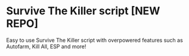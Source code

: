 # Survive The Killer script [NEW REPO]
Easy to use Survive The Killer script with overpowered features such as Autofarm, Kill All, ESP and more! 
